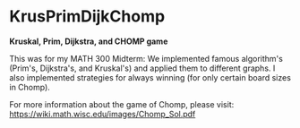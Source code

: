 # KrusPrimDijkChomp
**Kruskal, Prim, Dijkstra, and CHOMP game**


This was for my MATH 300 Midterm: We implemented famous algorithm's (Prim's, Dijkstra's, and Kruskal's) and applied them to different graphs. I also implemented strategies for always winning (for only certain board sizes in Chomp). 

For more information about the game of Chomp, please visit: https://wiki.math.wisc.edu/images/Chomp_Sol.pdf
